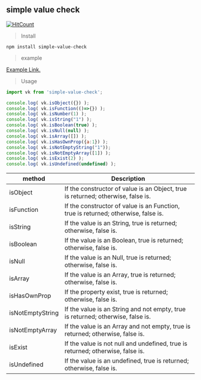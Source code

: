 ## simple value check

[![HitCount](http://hits.dwyl.io/JunH-K/simple-value-check.svg)](http://hits.dwyl.io/JunH-K/simple-value-check)

> Install

~~~
npm install simple-value-check
~~~

> example

[Example Link.](https://codesandbox.io/s/simple-value-check-wwsyi)

> Usage

```javascript
import vk from 'simple-value-check';

console.log( vk.isObject({}) );
console.log( vk.isFunction(()=>{}) );
console.log( vk.isNumber(1) );
console.log( vk.isString("1") );
console.log( vk.isBoolean(true) );
console.log( vk.isNull(null) );
console.log( vk.isArray([]) );
console.log( vk.isHasOwnProp({a:1}) );
console.log( vk.isNotEmptyString("1"));
console.log( vk.isNotEmptyArray([1]) );
console.log( vk.isExist(2) );
console.log( vk.isUndefined(undefined) );

```

|method|Description|
|------|---|
|isObject|If the constructor of value is an Object, true is returned; otherwise, false is. 
|isFunction|If the constructor of value  is an Function, true is returned; otherwise, false is. 
|isString|If the value is an String, true is returned; otherwise, false is. 
|isBoolean|If the value is an Boolean, true is returned; otherwise, false is. 
|isNull|If the value is an Null, true is returned; otherwise, false is. 
|isArray|If the value is an Array, true is returned; otherwise, false is. 
|isHasOwnProp|If the property exist, true is returned; otherwise, false is. 
|isNotEmptyString|If the value is an String and not empty, true is returned; otherwise, false is. 
|isNotEmptyArray|If the value is an Array and not empty, true is returned; otherwise, false is. 
|isExist|If the value is not null and undefined, true is returned; otherwise, false is. 
|isUndefined|If the value is an undefined, true is returned; otherwise, false is. 


